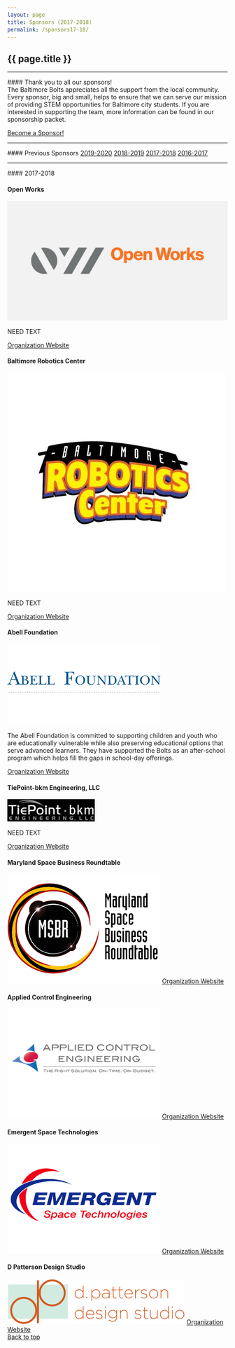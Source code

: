 ```yaml
---
layout: page
title: Sponsors (2017-2018)
permalink: /sponsors17-18/
---
```


<div class="container" markdown="1">
<section class="card bg-light page-card p-4" id="sponsors-page" markdown="1">

<h1 class="mx-auto">{{ page.title }}</h1>
<hr class="p-0">
<div class="text-center" markdown="1">
#### Thank you to all our sponsors!
<br>
The Baltimore Bolts appreciates all the support from the local community. Every sponsor, big and small, helps to ensure that we can serve our mission of providing STEM opportunities for Baltimore city students. If you are interested in supporting the team, more information can be found in our sponsorship packet.
</div>


<a href="https://drive.google.com/file/d/1LdXXeN1_GKDBXxM-N7AA-kjoi41qmzMV/view?usp=sharing" class="btn btn-primary w-100 text-light bg-theme">Become a Sponsor!</a>

<hr>

<div class="text-center" markdown="1">
#### Previous Sponsors
<a type="button" class="btn btn-primary text-light bg-theme" href="/sponsors/">2019-2020</a>
<a type="button" class="btn btn-primary text-light bg-theme" href="/sponsors18-19/">2018-2019</a>
<a type="button" class="btn btn-primary text-light bg-theme" href="/sponsors17-18/">2017-2018</a>
<a type="button" class="btn btn-primary text-light bg-theme" href="/sponsors16-17/">2016-2017</a>
</div>

<hr>

<div class="text-center" markdown="1">
#### 2017-2018
</div>


<div class="container">
<!------------------------>
<div class="row">
    <div class="col-md">
        <div class="card mb-4 sponsor-title">
            <div class="card-header bg-theme"><h4 class="card-title text-center text-light m-0">Open Works</h4></div>
            <div class="card-body">
                <div class="row">
                    <div class="col-md">
                        <img src="/assets/img/Logos/2017-2018/openworks-logo-1.jpg" class="d-flex img-fluid mx-auto mb-2 rounded"/>
                    </div>
                    <div class="col-md">
                        <p class="card-text">NEED TEXT</p>
                        <a href="https://openworksbmore.org/" class="btn btn-primary w-100 text-light bg-theme">Organization Website</a>
                    </div>
                </div>
            </div>
        </div>
    </div>
</div>
<!------------------------>
<!------------------------>
<div class="row">
    <div class="col-md">
        <div class="card mb-4 sponsor-title">
            <div class="card-header bg-theme"><h4 class="card-title text-center text-light m-0">Baltimore Robotics Center</h4></div>
            <div class="card-body">
                <div class="row">
                    <div class="col-md">
                        <img src="/assets/img/Logos/2017-2018/Baltimore Robotics Center.jpg" class="d-flex img-fluid mx-auto mb-2 rounded" />
                    </div>
                    <div class="col-md">
                        <p class="card-text">NEED TEXT</p>
                        <a href="https://baltimoreroboticscenter.com/" class="btn btn-primary w-100 text-light bg-theme">Organization Website</a>
                    </div>
                </div>
            </div>
        </div>
    </div>
</div>
<!------------------------>
<div class="row">
    <div class="col-md">
        <div class="card mb-4 sponsor-title">
            <div class="card-header bg-theme"><h4 class="card-title text-center text-light m-0">Abell Foundation</h4></div>
            <div class="card-body">
                <div class="row">
                    <div class="col-md">
                        <img src="/assets/img/sponsors/abell-foundation.png" class="d-flex img-fluid mx-auto mb-2 rounded"/>
                    </div>
                    <div class="col-md">
                        <p class="card-text">The Abell Foundation is committed to supporting children and youth who are educationally vulnerable while also preserving educational options that serve advanced learners. They have supported the Bolts as an after-school program which helps fill the gaps in school-day offerings.</p>
                        <a href="https://www.abell.org/education" class="btn btn-primary w-100 text-light bg-theme">Organization Website</a>
                    </div>
                </div>
            </div>
        </div>
    </div>
</div>
<!------------------------>
<div class="row">
    <div class="col-md">
        <div class="card mb-4 sponsor-title">
            <div class="card-header bg-theme"><h4 class="card-title text-center text-light m-0">TiePoint-bkm Engineering, LLC</h4></div>
            <div class="card-body">
                <div class="row">
                    <div class="col-md">
                        <img src="/assets/img/Logos/2017-2018/TiePoint-BKM-Logo.jpg" class="d-flex img-fluid mx-auto mb-2 rounded"/>
                    </div>
                    <div class="col-md">
                        <p class="card-text">NEED TEXT</p>
                        <a href="https://tiepoint.com/" class="btn btn-primary w-100 text-light bg-theme">Organization Website</a>
                    </div>
                </div>
            </div>
        </div>
    </div>
</div>
<!------------------------>
<!------------------------>

<!------------------------>
<!------------------------>
<div class="row">
    <div class="col-md">
        <div class="card mb-4">
            <div class="card-header bg-dark"><h4 class="card-title text-center text-light m-0 p-0 ">Maryland Space Business Roundtable</h4></div>
            <div class="card-body">
                <div class="row">
                    <div class="col-md">
                        <img src="/assets/img/sponsors/msbr.png" class="d-flex img-fluid mx-auto mb-2 rounded"/>
                        <a href="http://www.mdspace.org/stem-education.html" class="btn btn-primary w-100 text-light bg-dark">Organization Website</a>
                    </div>
                </div>
            </div>
        </div>
    </div>
    <div class="col-md">
        <div class="card mb-4">
            <div class="card-header bg-warning"><h4 class="card-title text-center text-light m-0 p-0">Applied Control Engineering</h4></div>
            <div class="card-body">
                <div class="row">
                    <div class="col-md">
                        <img src="/assets/img/sponsors/applied-control-engineering.png" class="d-flex img-fluid mx-auto mb-2 rounded"/>
                        <a href="https://www.ace-net.com/" class="btn btn-primary w-100 text-light bg-warning">Organization Website</a>
                    </div>
                </div>
            </div>
        </div>
    </div>
</div>

<div class="row">
    <div class="col-md">
        <div class="card mb-4">
            <div class="card-header bg-light"><h4 class="card-title text-center text-dark m-0 p-0">Emergent Space Technologies</h4></div>
            <div class="card-body">
                <div class="row">
                    <div class="col-md">
                        <img src="/assets/img/sponsors/est.png" class="d-flex img-fluid mx-auto mb-2 rounded"/>
                        <a href="https://www.emergentspace.com/" class="btn btn-primary w-100 text-dark bg-light">Organization Website</a>
                    </div>
                </div>
            </div>
        </div>
    </div>
    <div class="col-md">
        <div class="card mb-4">
            <div class="card-header bg-light"><h4 class="card-title text-center text-dark m-0 p-0 ">D Patterson Design Studio</h4></div>
            <div class="card-body">
                <div class="row">
                    <div class="col-md">
                        <img src="/assets/img/Logos/2017-2018/dpattersondesign-logo.png" class="d-flex img-fluid mx-auto mb-2 rounded"/>
                        <a href="https://dpattersondesignstudio.com/" class="btn btn-primary w-100 text-dark bg-light">Organization Website</a>
                    </div>
                </div>
            </div>
        </div>
    </div>
</div>
<!------------------------>
<a href="" class="btn btn-primary w-100 text-light bg-theme">Back to top</a>
<!------------------------>
</div>

</section>
</div>